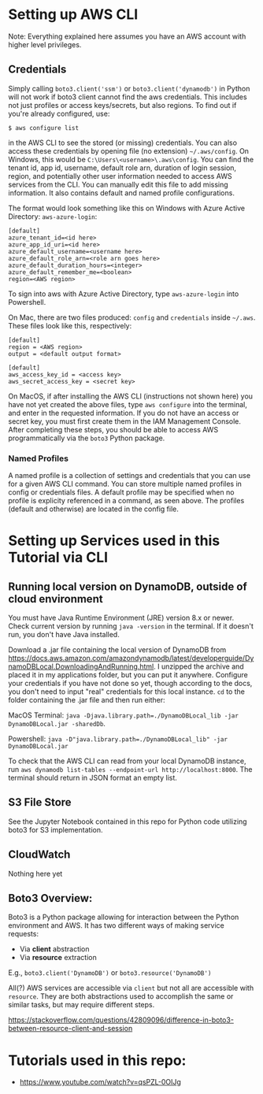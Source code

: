 # Setting up AWS CLI

Note: Everything explained here assumes you have an AWS account with higher level privileges.

## Credentials
Simply calling `boto3.client('ssm')` or `boto3.client('dynamodb')` in Python will not work if boto3 client cannot find the aws credentials. This includes not just profiles or access keys/secrets, but also regions. To find out if you're already configured, use:
```
$ aws configure list
```
in the AWS CLI to see the stored (or missing) credentials. You can also access these credentials by opening file (no extension) `~/.aws/config`. On Windows, this would be `C:\Users\<username>\.aws\config`. You can find the tenant id, app id, username, default role arn, duration of login session, region, and potentially other user information needed to access AWS services from the CLI. You can manually edit this file to add missing information. It also contains default and named profile configurations.

The format would look something like this on Windows with Azure Active Directory: `aws-azure-login`:
```
[default]
azure_tenant_id=<id here>
azure_app_id_uri=<id here>
azure_default_username=<username here>
azure_default_role_arn=<role arn goes here>
azure_default_duration_hours=<integer>
azure_default_remember_me=<boolean>
region=<AWS region>
```

To sign into aws with Azure Active Directory, type `aws-azure-login` into Powershell.

On Mac, there are two files produced: `config` and `credentials` inside `~/.aws`. These files look like this, respectively:
```
[default]
region = <AWS region>
output = <default output format>
```
```
[default]
aws_access_key_id = <access key>
aws_secret_access_key = <secret key>
```

On MacOS, if after installing the AWS CLI (instructions not shown here) you have not yet created the above files, type `aws configure` into the terminal, and enter in the requested information. If you do not have an access or secret key, you must first create them in the IAM Management Console. After completing these steps, you should be able to access AWS programmatically via the `boto3` Python package.

### Named Profiles
A named profile is a collection of settings and credentials that you can use for a given AWS CLI command. You can store multiple named profiles in config or credentials files. A default profile may be specified when no profile is explicity referenced in a command, as seen above. The profiles (default and otherwise) are located in the config file.


# Setting up Services used in this Tutorial via CLI

## Running local version on DynamoDB, outside of cloud environment
You must have Java Runtime Environment (JRE) version 8.x or newer. Check current version by running `java -version` in the terminal. If it doesn't run, you don't have Java installed.


Download a .jar file containing the local version of DynamoDB from https://docs.aws.amazon.com/amazondynamodb/latest/developerguide/DynamoDBLocal.DownloadingAndRunning.html. I unzipped the archive and placed it in my applications folder, but you can put it anywhere. Configure your credentials if you have not done so yet, though according to the docs, you don't need to input "real" credentials for this local instance. `cd` to the folder containing the .jar file and then run either:

MacOS Terminal:
 `java -Djava.library.path=./DynamoDBLocal_lib -jar DynamoDBLocal.jar -sharedDb`. 

Powershell:
`java -D"java.library.path=./DynamoDBLocal_lib" -jar DynamoDBLocal.jar`

 To check that the AWS CLI can read from your local DynamoDB instance, run `aws dynamodb list-tables --endpoint-url http://localhost:8000`. The terminal should return in JSON format an empty list.

## S3 File Store

See the Jupyter Notebook contained in this repo for Python code utilizing boto3 for S3 implementation.

## CloudWatch

Nothing here yet

## Boto3 Overview:

Boto3 is a Python package allowing for interaction between the Python environment and AWS. It has two different ways of making service requests:
* Via **client** abstraction
* Via **resource** extraction

E.g., `boto3.client('DynamoDB')` or `boto3.resource('DynamoDB')`

All(?) AWS services are accessible via `client` but not all are accessible with `resource`. They are both abstractions used to accomplish the same or similar tasks, but may require different steps.

https://stackoverflow.com/questions/42809096/difference-in-boto3-between-resource-client-and-session






# Tutorials used in this repo:
* https://www.youtube.com/watch?v=qsPZL-0OIJg
























